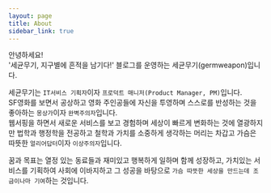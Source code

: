 ```yaml
---
layout: page
title: About
sidebar_link: true
---
```



안녕하세요!<br/>
'세균무기, 지구별에 흔적을 남기다!' 블로그를 운영하는 세균무기(germweapon)입니다.

세균무기는 `IT서비스 기획자`이자 `프로덕트 매니저(Product Manager, PM)`입니다.<br/>
SF영화를 보면서 공상하고 영화 주인공들에 자신을 투영하며 스스로를 반성하는 것을 좋아하는 `몽상가`이자 `완벽주의자`입니다.<br/>
웹서핑을 하면서 새로운 서비스를 보고 경험하며 세상이 빠르게 변화하는 것에 열광하지만 법학과 행정학을 전공하고 철학과 가치를 소중하게 생각하는 머리는 차갑고 가슴은 따뜻한 `얼리어답터`이자 `이상주의자`입니다.

꿈과 목표는 열정 있는 동료들과 재미있고 행복하게 일하며 함께 성장하고, 가치있는 서비스를 기획하여 사회에 이바지하고 그 성공을 바탕으로 `가슴 따뜻한 세상을 만드는데 조금이나마 기여`하는 것입니다. 
